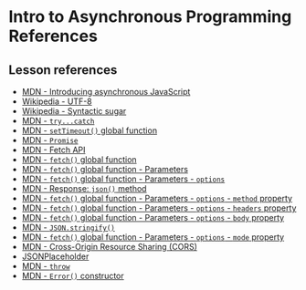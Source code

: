 <h1>
  <span class="headline">Intro to Asynchronous Programming</span>
  <span class="subhead">References</span>
</h1>

## Lesson references

- [MDN - Introducing asynchronous JavaScript](https://developer.mozilla.org/en-US/docs/Learn/JavaScript/Asynchronous/Introducing)
- [Wikipedia - UTF-8](https://en.wikipedia.org/wiki/UTF-8)
- [Wikipedia - Syntactic sugar](https://en.wikipedia.org/wiki/Syntactic_sugar)
- [MDN - `try...catch`](https://developer.mozilla.org/en-US/docs/Web/JavaScript/Reference/Statements/try...catch)
- [MDN - `setTimeout()` global function](https://developer.mozilla.org/en-US/docs/Web/API/setTimeout)
- [MDN - `Promise`](https://developer.mozilla.org/en-US/docs/Web/JavaScript/Reference/Global_Objects/Promise)
- [MDN - Fetch API](https://developer.mozilla.org/en-US/docs/Web/API/Fetch_API)
- [MDN - `fetch()` global function](https://developer.mozilla.org/en-US/docs/Web/API/fetch)
- [MDN - `fetch()` global function - Parameters](https://developer.mozilla.org/en-US/docs/Web/API/fetch#parameters)
- [MDN - `fetch()` global function - Parameters - `options`](https://developer.mozilla.org/en-US/docs/Web/API/fetch#options)
- [MDN - Response: `json()` method](https://developer.mozilla.org/en-US/docs/Web/API/Response/json)
- [MDN - `fetch()` global function - Parameters - `options` - `method` property](https://developer.mozilla.org/en-US/docs/Web/API/fetch#method)
- [MDN - `fetch()` global function - Parameters - `options` - `headers` property](https://developer.mozilla.org/en-US/docs/Web/API/fetch#headers)
- [MDN - `fetch()` global function - Parameters - `options` - `body` property](https://developer.mozilla.org/en-US/docs/Web/API/fetch#body)
- [MDN - `JSON.stringify()`](https://developer.mozilla.org/en-US/docs/Web/JavaScript/Reference/Global_Objects/JSON/stringify)
- [MDN - `fetch()` global function - Parameters - `options` - `mode` property](https://developer.mozilla.org/en-US/docs/Web/API/fetch#mode)
- [MDN - Cross-Origin Resource Sharing (CORS)](https://developer.mozilla.org/en-US/docs/Web/HTTP/CORS)
- [JSONPlaceholder](https://jsonplaceholder.typicode.com/)
- [MDN - `throw`](https://developer.mozilla.org/en-US/docs/Web/JavaScript/Reference/Statements/throw)
- [MDN - `Error()` constructor](https://developer.mozilla.org/en-US/docs/Web/JavaScript/Reference/Global_Objects/Error/Error)
